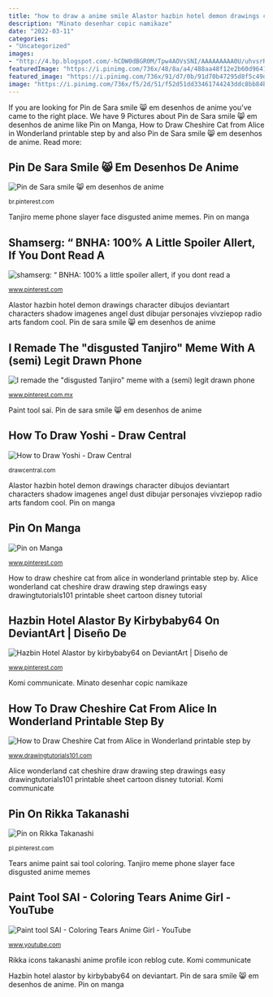 ```yaml
---
title: "how to draw a anime smile Alastor hazbin hotel demon drawings character dibujos deviantart characters shadow imagenes angel dust dibujar personajes vivziepop radio arts fandom cool"
description: "Minato desenhar copic namikaze"
date: "2022-03-11"
categories:
- "Uncategorized"
images:
- "http://4.bp.blogspot.com/-hCDW0dBGR0M/Tpw4AOVsSNI/AAAAAAAAA0U/uhvsrRGJKu4/s320/Yoshi.jpg"
featuredImage: "https://i.pinimg.com/736x/48/8a/a4/488aa48f12e2b60d9641f67bd8874c3e.jpg"
featured_image: "https://i.pinimg.com/736x/91/d7/0b/91d70b47295d8f5c49db64fba878d547.jpg"
image: "https://i.pinimg.com/736x/f5/2d/51/f52d51dd33461744243ddc8bb84bc421.jpg"
---
```


If you are looking for Pin de Sara smile 😸 em desenhos de anime you've came to the right place. We have 9 Pictures about Pin de Sara smile 😸 em desenhos de anime like Pin on Manga, How to Draw Cheshire Cat from Alice in Wonderland printable step by and also Pin de Sara smile 😸 em desenhos de anime. Read more:

## Pin De Sara Smile 😸 Em Desenhos De Anime

![Pin de Sara smile 😸 em desenhos de anime](https://i.pinimg.com/736x/48/8a/a4/488aa48f12e2b60d9641f67bd8874c3e.jpg "I remade the &quot;disgusted tanjiro&quot; meme with a (semi) legit drawn phone")

<small>br.pinterest.com</small>

Tanjiro meme phone slayer face disgusted anime memes. Pin on manga

## Shamserg: “ BNHA: 100% A Little Spoiler Allert, If You Dont Read A

![shamserg: “ BNHA: 100% a little spoiler allert, if you dont read a](https://i.pinimg.com/736x/91/d7/0b/91d70b47295d8f5c49db64fba878d547.jpg "Hazbin hotel alastor by kirbybaby64 on deviantart")

<small>www.pinterest.com</small>

Alastor hazbin hotel demon drawings character dibujos deviantart characters shadow imagenes angel dust dibujar personajes vivziepop radio arts fandom cool. Pin de sara smile 😸 em desenhos de anime

## I Remade The &quot;disgusted Tanjiro&quot; Meme With A (semi) Legit Drawn Phone

![I remade the &quot;disgusted Tanjiro&quot; meme with a (semi) legit drawn phone](https://i.pinimg.com/736x/f5/2d/51/f52d51dd33461744243ddc8bb84bc421.jpg "Paint tool sai")

<small>www.pinterest.com.mx</small>

Paint tool sai. Pin de sara smile 😸 em desenhos de anime

## How To Draw Yoshi - Draw Central

![How to Draw Yoshi - Draw Central](http://4.bp.blogspot.com/-hCDW0dBGR0M/Tpw4AOVsSNI/AAAAAAAAA0U/uhvsrRGJKu4/s320/Yoshi.jpg "Alastor hazbin hotel demon drawings character dibujos deviantart characters shadow imagenes angel dust dibujar personajes vivziepop radio arts fandom cool")

<small>drawcentral.com</small>

Alastor hazbin hotel demon drawings character dibujos deviantart characters shadow imagenes angel dust dibujar personajes vivziepop radio arts fandom cool. Pin on manga

## Pin On Manga

![Pin on Manga](https://i.pinimg.com/736x/8e/f9/cd/8ef9cdcdb568a73153f27ff61d76dcce.jpg "How to draw yoshi")

<small>www.pinterest.com</small>

How to draw cheshire cat from alice in wonderland printable step by. Alice wonderland cat cheshire draw drawing step drawings easy drawingtutorials101 printable sheet cartoon disney tutorial

## Hazbin Hotel Alastor By Kirbybaby64 On DeviantArt | Diseño De

![Hazbin Hotel Alastor by kirbybaby64 on DeviantArt | Diseño de](https://i.pinimg.com/736x/43/21/27/4321277f290271b3e70442ebb0a4106e.jpg "How to draw cheshire cat from alice in wonderland printable step by")

<small>www.pinterest.com</small>

Komi communicate. Minato desenhar copic namikaze

## How To Draw Cheshire Cat From Alice In Wonderland Printable Step By

![How to Draw Cheshire Cat from Alice in Wonderland printable step by](https://www.drawingtutorials101.com/drawing-tutorials/Cartoon-Movies/Alice-in-Wonderland/cheshire-cat/How-to-Draw-Cheshire-Cat-from-Alice-in-Wonderland-step-by-step.png "Komi communicate")

<small>www.drawingtutorials101.com</small>

Alice wonderland cat cheshire draw drawing step drawings easy drawingtutorials101 printable sheet cartoon disney tutorial. Komi communicate

## Pin On Rikka Takanashi

![Pin on Rikka Takanashi](https://i.pinimg.com/736x/a4/13/1d/a4131d380a69106730d5b5f9638b2fdc.jpg "Paint tool sai")

<small>pl.pinterest.com</small>

Tears anime paint sai tool coloring. Tanjiro meme phone slayer face disgusted anime memes

## Paint Tool SAI - Coloring Tears Anime Girl - YouTube

![Paint tool SAI - Coloring Tears Anime Girl - YouTube](https://i.ytimg.com/vi/hR_wnoW88QA/maxresdefault.jpg "Pin on rikka takanashi")

<small>www.youtube.com</small>

Rikka icons takanashi anime profile icon reblog cute. Komi communicate

Hazbin hotel alastor by kirbybaby64 on deviantart. Pin de sara smile 😸 em desenhos de anime. Pin on manga
